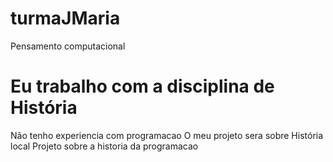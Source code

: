 
# turmaJMaria
Pensamento computacional
# Eu trabalho com a disciplina de História
Não tenho experiencia com programacao
O meu projeto sera sobre História local
Projeto sobre a historia da programacao
